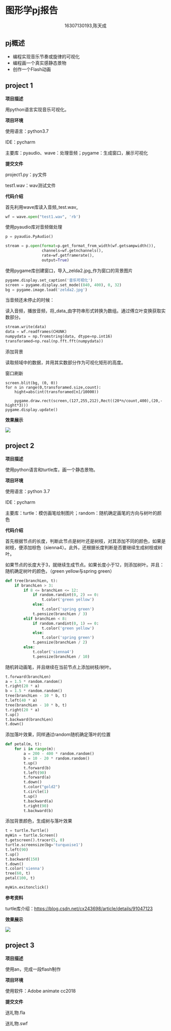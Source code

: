 # 图形学pj报告

<center>
  16307130193,陈天成
</center>

## pj概述

* 编程实现音乐节奏或旋律的可视化
* 编程画一个真实感静态景物
* 创作一个Flash动画

## project 1

**项目描述**

用python语言实现音乐可视化。

**项目环境**

使用语言：python3.7

IDE：pycharm

主要库：pyaudio、wave：处理音频；pygame：生成窗口，展示可视化

**提交文件**

project1.py：py文件

test1.wav：wav测试文件

**代码介绍**

首先利用wave库读入音频_test.wav_

```python
wf = wave.open("test1.wav", 'rb')
```

使用pyaudio库对音频做处理

```python
p = pyaudio.PyAudio()

stream = p.open(format=p.get_format_from_width(wf.getsampwidth()),
                channels=wf.getnchannels(),
                rate=wf.getframerate(),
                output=True)
```

使用pygame库创建窗口，导入_zelda2.jpg_作为窗口的背景图片

```python
pygame.display.set_caption('音乐可视化')
screen = pygame.display.set_mode((840, 400), 0, 32)
bg = pygame.image.load('zelda2.jpg')
```

当音频还未停止的时候：

读入音频，播放音频，将_data_由字符串形式转换为数组。通过傅立叶变换获取实数部分。

```python
stream.write(data)
data = wf.readframes(CHUNK)
numpydata = np.fromstring(data, dtype=np.int16)
transforamed=np.real(np.fft.fft(numpydata))
```

添加背景

读取频域中的数据，并用其实数部分作为可视化矩形的高度。

窗口刷新

```
screen.blit(bg, (0, 0))
for n in range(0,transforamed.size,count):
    hight=abs(int(transforamed[n]/10000))

    pygame.draw.rect(screen,(127,255,212),Rect((20*n/count,400),(20,-hight*3)))
pygame.display.update()
```

**效果展示**

![](https://github.com/handcomechan-1997/Graphics_PJ/pics/result1.png)

## project 2

**项目描述**

使用python语言和turtle库，画一个静态景物。

**项目环境**

使用语言：python 3.7

IDE：pycharm

主要库：turtle：模仿画笔绘制图片；random：随机确定画笔的方向与树叶的颜色

**代码介绍**

首先根据节点的长度，判断此节点是树叶还是树枝，对其添加不同的颜色，如果是树枝，便添加棕色（sienna4）。此外，还根据长度判断是否要继续生成树枝或树叶。

如果节点的长度大于3，就继续生成节点。如果长度小于12，则添加树叶。并且：随机确定树叶的颜色，（green yellow与spring green）

```python
def tree(branchLen, t):
    if branchLen > 3:
        if 8 <= branchLen <= 12:
            if random.randint(0, 2) == 0:
                t.color('green yellow')
            else:
                t.color('spring green')
            t.pensize(branchLen / 3)
        elif branchLen < 8:
            if random.randint(0, 1) == 0:
                t.color('green yellow')
            else:
                t.color('spring green')
            t.pensize(branchLen / 2)
        else:
            t.color('sienna4')
            t.pensize(branchLen / 10)
```

随机转动画笔，并且继续在当前节点上添加树枝/树叶。

```python
t.forward(branchLen)
a = 1.5 * random.random()
t.right(20 * a)
b = 1.5 * random.random()
tree(branchLen - 10 * b, t)
t.left(40 * a)
tree(branchLen - 10 * b, t)
t.right(20 * a)
t.up()
t.backward(branchLen)
t.down()
```

添加落叶效果，同样通过random随机确定落叶的位置

```python
def petal(m, t):  
    for i in range(m):
        a = 200 - 400 * random.random()
        b = 10 - 20 * random.random()
        t.up()
        t.forward(b)
        t.left(90)
        t.forward(a)
        t.down()
        t.color("gold2")
        t.circle(1)
        t.up()
        t.backward(a)
        t.right(90)
        t.backward(b)
```

添加背景颜色，生成树与落叶效果

```python
t = turtle.Turtle()
myWin = turtle.Screen()
t.getscreen().tracer(5, 0)
turtle.screensize(bg='turquoise1')
t.left(90)
t.up()
t.backward(150)
t.down()
t.color('sienna')
tree(60, t)
petal(100, t)

myWin.exitonclick()
```

**参考资料**

turtle库介绍：https://blog.csdn.net/cx243698/article/details/91047123

**效果展示**

![](https://github.com/handcomechan-1997/Graphics_PJ/pics/result2.png)

## project 3

**项目描述**

使用an，完成一段flash制作

**项目环境**

使用软件：Adobe animate cc2018

**提交文件**

送礼物.fla

送礼物.swf

